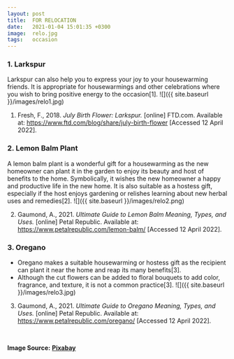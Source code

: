```yaml
---
layout: post
title:  FOR RELOCATION
date:   2021-01-04 15:01:35 +0300
image:  relo.jpg
tags:   occasion
---
```

### 1. Larkspur
Larkspur can also help you to express your joy to your housewarming friends. It is appropriate for housewarmings and other celebrations where you wish to bring positive energy to the occasion[1].
![]({{ site.baseurl }}/images/relo1.jpg)
<br>

1. Fresh, F., 2018. *July Birth Flower: Larkspur.* [online] FTD.com. Available at: <https://www.ftd.com/blog/share/july-birth-flower> [Accessed 12 April 2022].

### 2. Lemon Balm Plant
A lemon balm plant is a wonderful gift for a housewarming as the new homeowner can plant it in the garden to enjoy its beauty and host of benefits to the home. Symbolically, it wishes the new homeowner a happy and productive life in the new home. It is also suitable as a hostess gift, especially if the host enjoys gardening or relishes learning about new herbal uses and remedies[2].
![]({{ site.baseurl }}/images/relo2.png)
<br>

2. Gaumond, A., 2021. *Ultimate Guide to Lemon Balm Meaning, Types, and Uses.* [online] Petal Republic. Available at: <https://www.petalrepublic.com/lemon-balm/> [Accessed 12 April 2022].

### 3. Oregano
* Oregano makes a suitable housewarming or hostess gift as the recipient can plant it near the home and reap its many benefits[3].
* Although the cut flowers can be added to floral bouquets to add color, fragrance, and texture, it is not a common practice[3].
![]({{ site.baseurl }}/images/relo3.jpg)

3. Gaumond, A., 2021. *Ultimate Guide to Oregano Meaning, Types, and Uses.* [online] Petal Republic. Available at: <https://www.petalrepublic.com/oregano/> [Accessed 12 April 2022].

<br>

__Image Source:__ <a href="https://pixabay.com/">__Pixabay__</a>